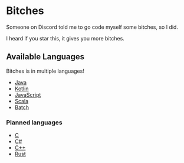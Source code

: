 # Bitches
Someone on Discord told me to go code myself some bitches, so I did.

I heard if you star this, it gives you more bitches.

## Available Languages

Bitches is in multiple languages!

- [Java](https://github.com/Noxiuam/Bitches/tree/java)
- [Kotlin](https://github.com/Noxiuam/Bitches/tree/kotlin)
- [JavaScript](https://github.com/Noxiuam/Bitches/tree/javascript)
- [Scala](https://github.com/Noxiuam/Bitches/tree/scala)
- [Batch](https://github.com/Noxiuam/Bitches/tree/batch)

### Planned languages

- [C](https://github.com/Noxiuam/Bitches/tree/c)
- [C#](https://github.com/Noxiuam/Bitches/tree/c#)
- [C++](https://github.com/Noxiuam/Bitches/tree/c++)
- [Rust](https://github.com/Noxiuam/Bitches/tree/rust)
